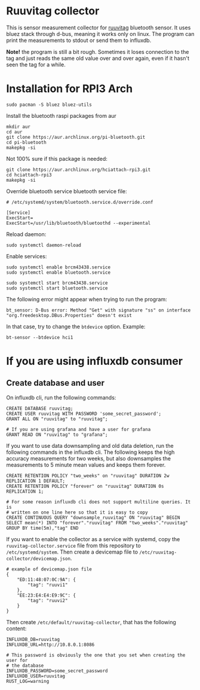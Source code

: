 # Ruuvitag collector

This is sensor measurement collector for [ruuvitag](https://ruuvi.com/)
bluetooth sensor. It uses bluez stack through d-bus, meaning it works only on
linux. The program can print the measurements to stdout or send them to
influxdb.


**Note!** the program is still a bit rough. Sometimes it loses connection to
the tag and just reads the same old value over and over again, even if it
hasn't seen the tag for a while.

# Installation for RPI3 Arch

```
sudo pacman -S bluez bluez-utils
```

Install the bluetooth raspi packages from aur

```
mkdir aur
cd aur
git clone https://aur.archlinux.org/pi-bluetooth.git
cd pi-bluetooth
makepkg -si
```

Not 100% sure if this package is needed:

```
git clone https://aur.archlinux.org/hciattach-rpi3.git
cd hciattach-rpi3
makepkg -si
```

Override bluetooth service bluetooth service file:

```
# /etc/systemd/system/bluetooth.service.d/override.conf

[Service]
ExecStart=
ExecStart=/usr/lib/bluetooth/bluetoothd --experimental
```

Reload daemon:

```
sudo systemctl daemon-reload
```

Enable services:

```
sudo systemctl enable brcm43438.service
sudo systemctl enable bluetooth.service

sudo systemctl start brcm43438.service
sudo systemctl start bluetooth.service
```

The following error might appear when trying to run the program:

```
bt_sensor: D-Bus error: Method "Get" with signature "ss" on interface "org.freedesktop.DBus.Properties" doesn't exist
```

In that case, try to change the `btdevice` option. Example:

```
bt-sensor --btdevice hci1
```

# If you are using influxdb consumer

## Create database and user

On influxdb cli, run the following commands:

```
CREATE DATABASE ruuvitag;
CREATE USER ruuvitag WITH PASSWORD 'some_secret_password';
GRANT ALL ON "ruuvitag" to "ruuvitag";

# If you are using grafana and have a user for grafana
GRANT READ ON "ruuvitag" to "grafana";
```

If you want to use data downsampling and old data deletion, run the following
commands in the influxdb cli. The following keeps the high accuracy
measurements for two weeks, but also downsamples the measurements to 5 minute
mean values and keeps them forever.

```
CREATE RETENTION POLICY "two_weeks" on "ruuvitag" DURATION 2w REPLICATION 1 DEFAULT;
CREATE RETENTION POLICY "forever" on "ruuvitag" DURATION 0s REPLICATION 1;

# For some reason influxdb cli does not support multiline queries. It is
# written on one line here so that it is easy to copy
CREATE CONTINUOUS QUERY "downsample_ruuvitag" ON "ruuvitag" BEGIN SELECT mean(*) INTO "forever"."ruuvitag" FROM "two_weeks"."ruuvitag" GROUP BY time(5m),"tag" END
```

If you want to enable the collector as a service with systemd, copy the
`ruuvitag-collector.service` file from this repository to
`/etc/systemd/system`. Then create a devicemap file to
`/etc/ruuvitag-collector/devicemap.json`.

```
# example of devicemap.json file
{
	"ED:11:48:07:0C:9A": {
		"tag": "ruuvi1"
	},
	"EE:23:E4:E4:E9:9C": {
		"tag": "ruuvi2"
	}
}
```

Then create `/etc/default/ruuvitag-collector`, that has the following content:

```
INFLUXDB_DB=ruuvitag
INFLUXDB_URL=http://10.8.0.1:8086

# This password is obviously the one that you set when creating the user for
# the database
INFLUXDB_PASSWORD=some_secret_password
INFLUXDB_USER=ruuvitag
RUST_LOG=warning
```
